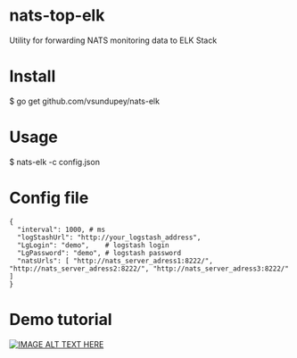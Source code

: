 # nats-top-elk
Utility for forwarding NATS monitoring data to ELK Stack

# Install 
$ go get github.com/vsundupey/nats-elk

# Usage
$ nats-elk -c config.json

# Config file
```
{
  "interval": 1000, # ms
  "logStashUrl": "http://your_logstash_address",
  "LgLogin": "demo",    # logstash login
  "LgPassword": "demo", # logstash password
  "natsUrls": [ "http://nats_server_adress1:8222/", "http://nats_server_adress2:8222/", "http://nats_server_adress3:8222/" ]
}
```

# Demo tutorial

[![IMAGE ALT TEXT HERE](https://img.youtube.com/vi/E6GJJn7eVc8/0.jpg)](https://www.youtube.com/watch?v=E6GJJn7eVc8)
